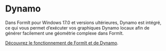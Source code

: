 # Dynamo

Dans FormIt pour Windows 17.0 et versions ultérieures, Dynamo est intégré, ce qui vous permet d’exécuter vos graphiques Dynamo locaux afin de générer facilement une géométrie complexe dans FormIt.

[Découvrez le fonctionnement de FormIt et de Dynamo](https://formit.autodesk.com/page/formit-dynamo).

